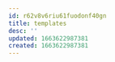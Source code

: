```yaml
---
id: r62v8v6riu61fuodonf40gn
title: templates
desc: ''
updated: 1663622987381
created: 1663622987381
---
```


